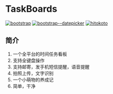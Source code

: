 # TaskBoards
[![bootstrap](https://img.shields.io/badge/bootstrap-3.3.7-green.svg)](https://v3.bootcss.com/)
[![bootstrap--datepicker](https://img.shields.io/badge/bootstrap--datepicker-1.8.0-blue.svg)](https://github.com/eternicode/bootstrap-datepicker)
[![hitokoto](https://img.shields.io/badge/hitokoto-v1-Pink.svg)](https://hitokoto.cn/)
## 简介

1.  一个全平台的时间任务看板
2.  支持全键盘操作
3.  支持邮寄，发手机短信提醒，语音提醒
4.  拍照上传，文字识别
5.  一个小萌物的养成记
6.  简单，干净

